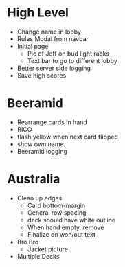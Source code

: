 # High Level
- Change name in lobby
- Rules Modal from navbar
- Initial page
  - Pic of Jeff on bud light racks
  - Text bar to go to different lobby
- Better server side logging
- Save high scores

# Beeramid
- Rearrange cards in hand
- RICO
- flash yellow when next card flipped
- show own name
- Beeramid logging

# Australia
- Clean up edges
  - Card bottom-margin
  - General row spacing
  - deck should have white outline
  - When hand empty, remove
  - Finalize on won/out text
- Bro Bro
  - Jacket picture
- Multiple Decks
